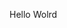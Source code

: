 Hello Wolrd






































































































































































































































































































































































































































































































































































































































































































































































































































































































































































































































































































































































































































































































































































































































































































































































































































































































































































































































































































































































































































































































































































































































































































































































































































































































